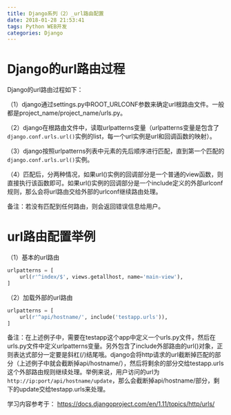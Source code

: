 ```yaml
---
title: Django系列（2）_url路由配置
date: 2018-01-28 21:53:41
tags: Python WEB开发
categories: Django
---
```


# Django的url路由过程

Django的url路由过程如下：

（1）django通过settings.py中ROOT_URLCONF参数来确定url根路由文件。一般都是project_name/project_name/urls.py。

（2）django在根路由文件中，读取urlpatterns变量（urlpatterns变量是包含了`django.conf.urls.url()`实例的list，每一个url实例是url和回调函数的映射）。

（3）django按照urlpatterns列表中元素的先后顺序进行匹配，直到第一个匹配的`django.conf.urls.url()`实例。

（4）匹配后，分两种情况，如果url()实例的回调部分是一个普通的view函数，则直接执行该函数即可。如果url()实例的回调部分是一个include定义的外部urlconf规则，那么会将url路由交给外部的urlconf继续路由处理。

备注：若没有匹配到任何路由，则会返回错误信息给用户。

# url路由配置举例

（1）基本的url路由

```python
urlpatterns = [
    url(r'^index/$', views.getallhost, name='main-view'),
]
```

（2）加载外部的url路由

```python
urlpatterns = [
    url(r'^api/hostname/', include('testapp.urls')),
]
```

备注：在上述例子中，需要在testapp这个app中定义一个urls.py文件，然后在urls.py文件中定义urlpatterns变量。另外包含了include外部路由的url()对象，正则表达式部分一定要是斜杠(/)结尾哦。django会将http请求的url截断掉匹配的部分（上述例子中就会截断掉api/hostname/），然后将剩余的部分交给testapp.urls这个外部路由规则继续处理。举例来说，用户访问的url为`http://ip:port/api/hostname/update`，那么会截断掉api/hostname/部分，剩下的update交给testapp.urls来处理。

学习内容参考于：
https://docs.djangoproject.com/en/1.11/topics/http/urls/
